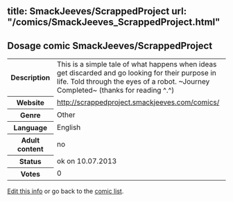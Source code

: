 title: SmackJeeves/ScrappedProject
url: "/comics/SmackJeeves_ScrappedProject.html"
---
Dosage comic SmackJeeves/ScrappedProject
-----------------------------------------

<p id="msg"></p>
<script type="text/javascript">
if (window.location.search === '?edit_info_mail=sent_ok') {
  var elem = document.getElementById("msg");
  elem.innerHTML = 'Edited information sucessfully sent for review, which is usually done daily. Thanks!';
  elem.className = 'ok';
}
</script>
<table class="comicinfo">
<tr>
<th>Description</th><td>This is a simple tale of what happens when ideas get discarded and go looking for their purpose in life. Told through the eyes of a robot. ~Journey Completed~ (thanks for reading ^.^)</td>
</tr>
<tr>
<th>Website</th><td><a href="http://scrappedproject.smackjeeves.com/comics/">http://scrappedproject.smackjeeves.com/comics/</a></td>
</tr>
<tr>
<th>Genre</th><td>Other</td>
</tr>
<tr>
<th>Language</th><td>English</td>
</tr>
<tr>
<th>Adult content</th><td>no</td>
</tr>
<tr>
<th>Status</th><td>ok on 10.07.2013</td>
</tr>
<tr>
<th>Votes</th><td>0</td>
</tr>
</table>

[Edit this info](SmackJeeves_ScrappedProject_edit.html) or go back to the [comic list](../comic-index.html).
